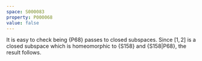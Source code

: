 ```yaml
---
space: S000083
property: P000068
value: false
---
```


It is easy to check being {P68} passes to closed subspaces. Since $[1,2]$ is a closed subspace which is
homeomorphic to {S158} and {S158|P68}, the result follows.
